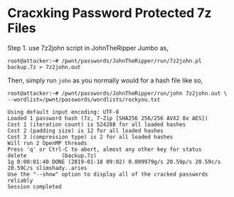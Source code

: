 # Cracxking Password Protected 7z Files
Step 1. use 7z2john script in JohnTheRipper Jumbo as,
```
root@attacker:~# /pwnt/passwords/JohnTheRipper/run/7z2john.pl backup.7z > 7z2john.out
```
Then,
 simply run `john` as you normally would for a hash file like so,
 ```
root@attacker:~# /pwnt/passwords/JohnTheRipper/run/john 7z2john.out \
 --wordlist=/pwnt/passwords/wordlists/rockyou.txt 
 
Using default input encoding: UTF-8
Loaded 1 password hash (7z, 7-Zip [SHA256 256/256 AVX2 8x AES])
Cost 1 (iteration count) is 524288 for all loaded hashes
Cost 2 (padding size) is 12 for all loaded hashes
Cost 3 (compression type) is 2 for all loaded hashes
Will run 2 OpenMP threads
Press 'q' or Ctrl-C to abort, almost any other key for status
delete           (backup.7z)
1g 0:00:01:40 DONE (2019-01-18 09:02) 0.009979g/s 20.59p/s 20.59c/s 20.59C/s slimshady..aries
Use the "--show" option to display all of the cracked passwords reliably
Session completed
 ```
